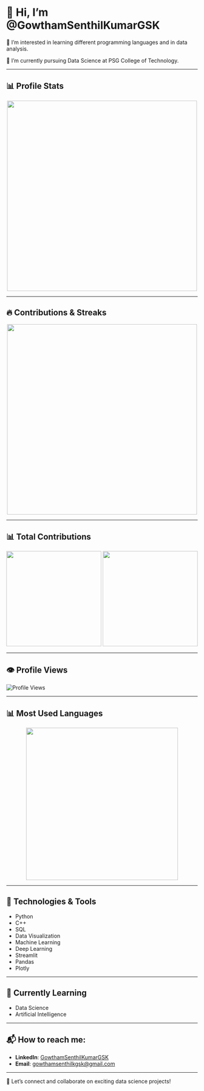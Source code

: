 # 👋 Hi, I’m @GowthamSenthilKumarGSK

👀 I’m interested in learning different programming languages and in data analysis.

🌱 I’m currently pursuing Data Science at PSG College of Technology.

---

## 📊 Profile Stats  

<div align="center">
  <img src="https://github-readme-stats.vercel.app/api?username=GowthamSenthilKumarGSK&show_icons=true&count_private=true&theme=dark" width="500px" />
</div>

---

## 🔥 Contributions & Streaks  

<div align="center">
  <img src="https://github-readme-streak-stats.herokuapp.com/?user=GowthamSenthilKumarGSK&theme=dark" width="500px" />
</div>

---

## 📊 Total Contributions  

<div align="center">
  <img src="https://github-readme-stats.vercel.app/api?username=GowthamSenthilKumarGSK&show_icons=true&count_private=true&theme=dark" width="250px" />
  <img src="https://github-readme-streak-stats.herokuapp.com?user=GowthamSenthilKumarGSK&theme=dark&hide_border=true" width="250px" />
</div>

---

## 👁️ Profile Views  
![Profile Views](https://komarev.com/ghpvc/?username=GowthamSenthilKumarGSK&color=blue)

---

## 📊 Most Used Languages  
<div align="center">
  <img src="https://github-readme-stats.vercel.app/api/top-langs/?username=GowthamSenthilKumarGSK&layout=compact&theme=dark" width="400px"/>
</div>

---

## 🔧 Technologies & Tools  

- Python  
- C++  
- SQL  
- Data Visualization  
- Machine Learning  
- Deep Learning  
- Streamlit  
- Pandas  
- Plotly  

---

## 🌱 Currently Learning  

- Data Science  
- Artificial Intelligence  

---

## 📬 How to reach me:  

- **LinkedIn**: [GowthamSenthilKumarGSK](https://www.linkedin.com/in/gowthamsenthilkumargsk/)  
- **Email**: gowthamsenthilkgsk@gmail.com  

---

🚀 Let’s connect and collaborate on exciting data science projects!
